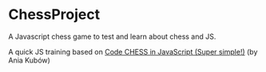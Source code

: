 # ChessProject
A Javascript chess game to test and learn about chess and JS.

A quick JS training based on [Code CHESS in JavaScript (Super simple!)](https://www.youtube.com/watch?v=Qv0fvm5B0EM/) (by Ania Kubów)

